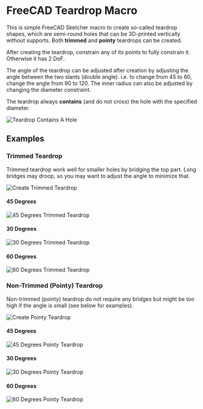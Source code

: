 # FreeCAD Teardrop Macro

This is simple FreeCAD Sketcher macro to create so-called teardrop shapes, which are semi-round holes that can be 3D-printed vertically without supports.
Both **trimmed** and **pointy** teardrops can be created.

After creating the teardrop, constrain any of its points to fully constrain it. Otherwise it has 2 DoF.

The angle of the teardrop can be adjusted after creation by adjusting the angle between the two slants (double angle). i.e. to change from 45 to 60, change the angle from 90 to 120. The inner radius can also be adjusted by changing the diameter constraint.

The teardrop always **contains** (and do not cross) the hole with the specified diameter.

![Teardrop Contains A Hole](img/teardrop_contains_hole.jpg)

## Examples

### Trimmed Teardrop

Trimmed teardrop work well for smaller holes by bridging the top part. Long bridges may droop, so you may want to adjust the angle to minimize that.

![Create Trimmed Teardrop](img/create_trimmed_teardrop.jpg)

#### 45 Degrees

![45 Degrees Trimmed Teardrop](img/trimmed_45deg.jpg)

#### 30 Degrees

![30 Degrees Trimmed Teardrop](img/trimmed_30deg.jpg)

#### 60 Degrees

![60 Degrees Trimmed Teardrop](img/trimmed_60deg.jpg)

### Non-Trimmed (Pointy) Teardrop

Non-trimmed (pointy) teardrop do not require any bridges but might be too high if the angle is small (see below for examples).

![Create Pointy Teardrop](img/create_pointy_teardrop.jpg)

#### 45 Degrees

![45 Degrees Pointy Teardrop](img/pointy_45deg.jpg)

#### 30 Degrees

![30 Degrees Pointy Teardrop](img/pointy_30deg.jpg)

#### 60 Degrees

![60 Degrees Pointy Teardrop](img/pointy_60deg.jpg)
